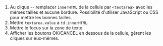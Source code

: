 
1. Au clique -- remplacer `innerHTML` de la cellule par `<textarea>` avec les mêmes tailles et aucune bordure. Possibilité d'utiliser JavaScript ou CSS pour mettre les bonnes tailles.
2. Mettre `textarea.value` a `td.innerHTML`.
3. Mettre le focus sur la zone de texte.
4. Afficher les boutons OK/CANCEL en dessous de la cellule, gèrent les cliques sur eux-mêmes.

